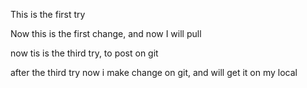 This is the first try


Now this is the first change, and now I will pull


now tis is the third try, to post on git

after the third try now i make change on git, and will get it on my local
